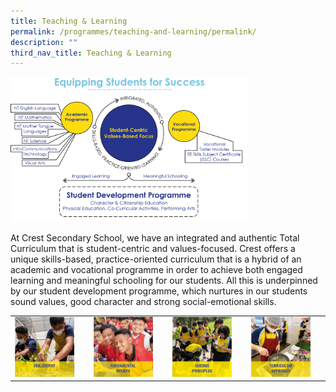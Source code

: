 ```yaml
---
title: Teaching & Learning
permalink: /programmes/teaching-and-learning/permalink/
description: ""
third_nav_title: Teaching & Learning
---
```

<img src="/images/tl0.png" style="width:75%">

At Crest Secondary School, we have an integrated and authentic Total Curriculum that is student-centric and values-focused. Crest offers a unique skills-based, practice-oriented curriculum that is a hybrid of an academic and vocational programme in order to achieve both engaged learning and meaningful schooling for our students. All this is underpinned by our student development programme, which nurtures in our students sound values, good character and strong social-emotional skills.

|  |  |  |  |
|---|---|---|---|
| <a href="https://moe-crestsec-staging.netlify.app/philosophy/programmes/teaching-andlearning/permalink"><img style="width:85%" src="/images/tl1.png"></a> | <a href="https://moe-crestsec-staging.netlify.app/fundamental-beliefs/programmes/teaching-andlearning/permalink"><img style="width:85%" src="/images/tl2.png"></a> | <a href="https://moe-crestsec-staging.netlify.app/guiding-principles/programmes/teaching-andlearning/permalink"><img style="width:85%" src="/images/tl3.png"></a> | <a href="https://moe-crestsec-staging.netlify.app/curriculum-approach/programmes/teaching-andlearning/permalink"><img style="width:85%" src="/images/tl4.png"></a> |

